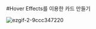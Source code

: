 #Hover Effects를 이용한 카드 만들기

![ezgif-2-9ccc347220](https://user-images.githubusercontent.com/115155803/230555388-e16aec2f-5528-4ebe-b292-df1a34b67b33.gif)
